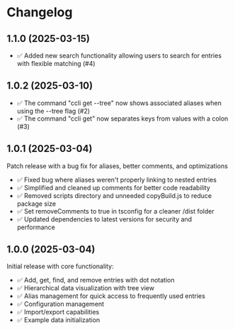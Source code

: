 # Changelog

## 1.1.0 (2025-03-15)

- ✅ Added new search functionality allowing users to search for entries with flexible matching (#4)

## 1.0.2 (2025-03-10)

- ✅ The command "ccli get --tree" now shows associated aliases when using the --tree flag (#2)
- ✅ The command "ccli get" now separates keys from values with a colon (#3)

## 1.0.1 (2025-03-04)

Patch release with a bug fix for aliases, better comments, and optimizations

- ✅ Fixed bug where aliases weren't properly linking to nested entries
- ✅ Simplified and cleaned up comments for better code readability
- ✅ Removed scripts directory and unneeded copyBuild.js to reduce package size
- ✅ Set removeComments to true in tsconfig for a cleaner /dist folder
- ✅ Updated dependencies to latest versions for security and performance

## 1.0.0 (2025-03-04)

Initial release with core functionality:

- ✅ Add, get, find, and remove entries with dot notation
- ✅ Hierarchical data visualization with tree view
- ✅ Alias management for quick access to frequently used entries
- ✅ Configuration management
- ✅ Import/export capabilities
- ✅ Example data initialization
